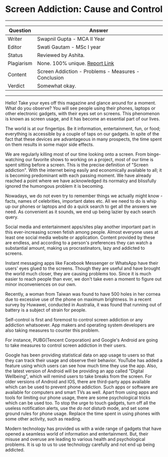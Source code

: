 # Screen Addiction: Cause and Control

---

| Question   | Answer                                                                        |
| ---------- | ----------------------------------------------------------------------------- |
| Writer     | Swapnil Gupta - MCA II Year                                                   |
| Editor     | Swati Gautam - MSc I year                                                     |
| Status     | Reviewed by Ashita.                                                           |
| Plagiarism | None. 100% unique. [Report Link](./plag-reports/plag-screen-addiction-v1.pdf) |
| Content    | Screen Addiction - Problems - Measures - Conclusion                           |
| Verdict    | Somewhat okay.                                                                |

---

Hello! Take your eyes off this magazine and glance around for a moment. What do you observe? You will see people using their phones, laptops or other electronic gadgets, with their eyes set on screens. This phenomenon is known as screen usage, and it has become an essential part of our lives.

The world is at our fingertips. Be it information, entertainment, fun, or food; everything is accessible by a couple of taps on our gadgets. In spite of the fact that these devices are advantageous in many prospects, the time spent on them results in some major side effects.

We are regularly killing most of our time looking onto a screen. From binge-watching our favorite shows to working on a project, most of our time is spent sitting before a screen. This is the precise definition of "Screen addiction". With the internet being easily and economically available to all; it is becoming predominant with each passing moment. We have already reached a point where we have acknowledged its normalcy and blissfully ignored the humongous problem it is becoming.

Nowadays, we do not even try to remember things we actually might know - facts, names of celebrities, important dates etc. All we need to do is whip up our phones or laptops and do a quick search to get all the answers we need. As convenient as it sounds, we end up being lazier by each search query.

Social media and entertainment apps/sites play another important part in this ever-increasing screen fetish among people. Almost everyone uses at least one social media website or application. Content provided by these are endless, and according to a person's preferences they can watch a substantial amount, making us procrastinators, lazy and addicted to screens.

Instant messaging apps like Facebook Messenger or WhatsApp have their users' eyes glued to the screens. Though they are useful and have brought the world much closer, they are causing problems too. Since it is much easier to reach people than ever, we don't take even a moment to figure out minor inconveniences on our own.

Recently, a woman from Taiwan was found to have 500 holes in her cornea due to excessive use of the phone on maximum brightness.
In a recent survey by Huwawei, conducted in Australia, it was found that running out of battery is a subject of strain for people.

Self-control is first and foremost to control screen addiction or any addiction whatsoever. App makers and operating system developers are also taking measures to counter this problem.

For instance, PUBG(Tencent Corporation) and Google's Android are going to take measures to control screen addiction in their users.

Google has been providing statistical data on app usage to users so that they can track their usage and observe their behavior.
YouTube has added a feature using which users can see how much time they use the app.
Also, the latest version of Android will be providing an app called "Digital Wellbeing", which will remind users to take breaks from the screen.
For older versions of Android and IOS, there are third-party apps available which can be used to prevent phone addiction. Such apps or software are available for computers and smart TVs as well.
Apart from using apps and tools for limiting our phone usage, there are some psychological tricks which can be used too. To stop the urge to touch gadgets, turn off all the useless notification alerts, use the _do not disturb_ mode, and set some ground rules for phone usage. Replace the time spent in using phones with some other activity, such as reading.

Modern technology has provided us with a wide range of gadgets that have opened a seamless world of information and entertainment. But, their misuse and overuse are leading to various health and psychological problems. It is up to us to use technology carefully and not end up being addicted.
